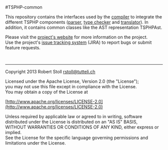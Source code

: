 #TSPHP-common

This repository contains the interfaces used by the [compiler](https://github.com/tsphp/tsphp "compiler") to integrate the different TSPHP components ([parser](https://github.com/tsphp/tsphp-parser "Parser component"), [type checker](https://github.com/tsphp/tsphp-typechecker "type checker component") and [translator](https://github.com/tsphp/tsphp-translators-php54 "translator component")). In addition, it contains common classes like the AST representation TSPHPAst.

Please visit the [project's website](http://tsphp.tutteli.ch/) for more information on the project.  
Use the project's [issue tracking system](http://tsphp.tutteli.ch/jira) (JIRA) to report bugs or submit feature requests.

<br/>

---

Copyright 2013 Robert Stoll <rstoll@tutteli.ch>

Licensed under the Apache License, Version 2.0 (the "License");  
you may not use this file except in compliance with the License.  
You may obtain a copy of the License at  

[http://www.apache.org/licenses/LICENSE-2.0](http://www.apache.org/licenses/LICENSE-2.0)

Unless required by applicable law or agreed to in writing, software  
distributed under the License is distributed on an "AS IS" BASIS,  
WITHOUT WARRANTIES OR CONDITIONS OF ANY KIND, either express or implied.  
See the License for the specific language governing permissions and  
limitations under the License.